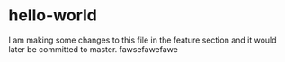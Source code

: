 # hello-world



I am making some changes to this file in the feature section and it would later be committed to master.
fawsefawefawe
